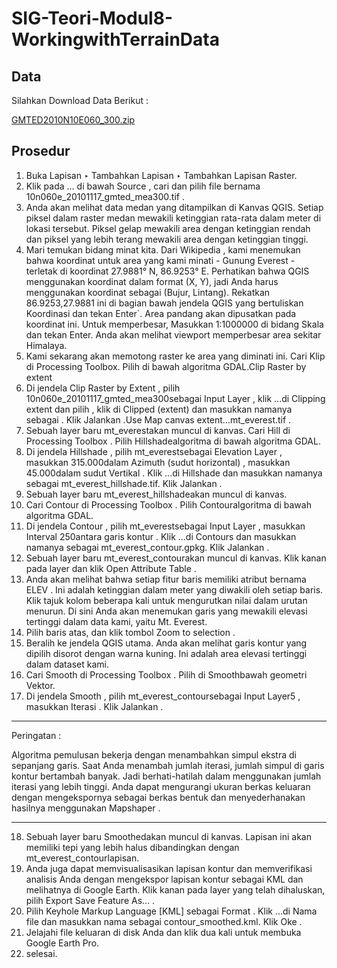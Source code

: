 # SIG-Teori-Modul8-WorkingwithTerrainData

## Data
Silahkan Download Data Berikut :

[GMTED2010N10E060_300.zip](https://www.qgistutorials.com/downloads/GMTED2010N10E060_300.zip)

## Prosedur

1. Buka Lapisan ‣ Tambahkan Lapisan ‣ Tambahkan Lapisan Raster.
2. Klik pada … di bawah Source , cari dan pilih file bernama 10n060e_20101117_gmted_mea300.tif .
3. Anda akan melihat data medan yang ditampilkan di Kanvas QGIS. Setiap piksel dalam raster medan mewakili ketinggian rata-rata dalam meter di lokasi tersebut. Piksel gelap mewakili area dengan ketinggian rendah dan piksel yang lebih terang mewakili area dengan ketinggian tinggi.
4. Mari temukan bidang minat kita. Dari Wikipedia , kami menemukan bahwa koordinat untuk area yang kami minati - Gunung Everest - terletak di koordinat 27.9881° N, 86.9253° E. Perhatikan bahwa QGIS menggunakan koordinat dalam format (X, Y), jadi Anda harus menggunakan koordinat sebagai (Bujur, Lintang). Rekatkan 86.9253,27.9881 ini di bagian bawah jendela QGIS yang bertuliskan Koordinasi dan tekan Enter`. Area pandang akan dipusatkan pada koordinat ini. Untuk memperbesar, Masukkan 1:1000000 di bidang Skala dan tekan Enter. Anda akan melihat viewport memperbesar area sekitar Himalaya.
5. Kami sekarang akan memotong raster ke area yang diminati ini. Cari Klip di Processing Toolbox. Pilih di bawah algoritma GDAL.Clip Raster by extent
6. Di jendela Clip Raster by Extent , pilih 10n060e_20101117_gmted_mea300sebagai Input Layer , klik ...di Clipping extent dan pilih , klik di Clipped (extent) dan masukkan namanya sebagai . Klik Jalankan .Use Map canvas extent...mt_everest.tif .
7. Sebuah layer baru mt_everestakan muncul di kanvas. Cari Hill di Processing Toolbox . Pilih Hillshadealgoritma di bawah algoritma GDAL.
8. Di jendela Hillshade , pilih mt_everestsebagai Elevation Layer , masukkan 315.000dalam Azimuth (sudut horizontal) , masukkan 45.000dalam sudut Vertikal . Klik ...di Hillshade dan masukkan namanya sebagai mt_everest_hillshade.tif. Klik Jalankan .
9. Sebuah layer baru mt_everest_hillshadeakan muncul di kanvas.
10. Cari Contour di Processing Toolbox . Pilih Contouralgoritma di bawah algoritma GDAL.
11. Di jendela Contour , pilih mt_everestsebagai Input Layer , masukkan Interval 250antara garis kontur . Klik ...di Contours dan masukkan namanya sebagai mt_everest_contour.gpkg. Klik Jalankan .
12. Sebuah layer baru mt_everest_contourakan muncul di kanvas. Klik kanan pada layer dan klik Open Attribute Table .
13. Anda akan melihat bahwa setiap fitur baris memiliki atribut bernama ELEV . Ini adalah ketinggian dalam meter yang diwakili oleh setiap baris. Klik tajuk kolom beberapa kali untuk mengurutkan nilai dalam urutan menurun. Di sini Anda akan menemukan garis yang mewakili elevasi tertinggi dalam data kami, yaitu Mt. Everest.
14. Pilih baris atas, dan klik tombol Zoom to selection .
15. Beralih ke jendela QGIS utama. Anda akan melihat garis kontur yang dipilih disorot dengan warna kuning. Ini adalah area elevasi tertinggi dalam dataset kami.
16. Cari Smooth di Processing Toolbox . Pilih di Smoothbawah geometri Vektor.
17. Di jendela Smooth , pilih mt_everest_contoursebagai Input Layer5 , masukkan Iterasi . Klik Jalankan .

--------------------------------

Peringatan :

Algoritma pemulusan bekerja dengan menambahkan simpul ekstra di sepanjang garis. Saat Anda menambah jumlah iterasi, jumlah simpul di garis kontur bertambah banyak. Jadi berhati-hatilah dalam menggunakan jumlah iterasi yang lebih tinggi. Anda dapat mengurangi ukuran berkas keluaran dengan mengekspornya sebagai berkas bentuk dan menyederhanakan hasilnya menggunakan Mapshaper .

---------------------------------

18. Sebuah layer baru Smoothedakan muncul di kanvas. Lapisan ini akan memiliki tepi yang lebih halus dibandingkan dengan mt_everest_contourlapisan.
19. Anda juga dapat memvisualisasikan lapisan kontur dan memverifikasi analisis Anda dengan mengekspor lapisan kontur sebagai KML dan melihatnya di Google Earth. Klik kanan pada layer yang telah dihaluskan, pilih Export Save Feature As… .
20. Pilih Keyhole Markup Language [KML] sebagai Format . Klik ...di Nama file dan masukkan nama sebagai contour_smoothed.kml. Klik Oke .
21. Jelajahi file keluaran di disk Anda dan klik dua kali untuk membuka Google Earth Pro.
22. selesai.
